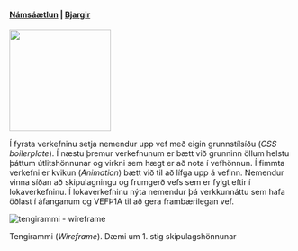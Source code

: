 #### [Námsáætlun](https://github.com/vefhonnun/22V-s2/blob/main/Verkefni/VEFÞ2VH05BU_H21.pdf) | [Bjargir](https://github.com/vefhonnun/22V-s2/wiki)

<img src="https://github.com/vefhonnun/22V-s2/blob/main/S%C3%BDnid%C3%A6mi/img/22v-vhb.png" width="180" height="180" />

Í fyrsta verkefninu setja nemendur upp vef með eigin grunnstílsíðu (_CSS boilerplate_). Í næstu þremur verkefnunum er bætt við grunninn öllum helstu þáttum útlitshönnunar og virkni sem hægt er að nota í vefhönnun. Í fimmta verkefni er kvikun (_Animation_) bætt við til að lífga upp á vefinn. Nemendur vinna síðan að skipulagningu og frumgerð vefs sem er fylgt eftir í lokaverkefninu. Í lokaverkefninu nýta nemendur þá verkkunnáttu sem  hafa öðlast í áfanganum og VEFÞ1A til að gera frambærilegan vef.

![tengirammi - wireframe](https://github.com/vefhonnun/22V-s2/blob/main/S%C3%BDnid%C3%A6mi/img/Wireframe.svg)

Tengirammi (_Wireframe_). Dæmi um 1. stig skipulagshönnunar
